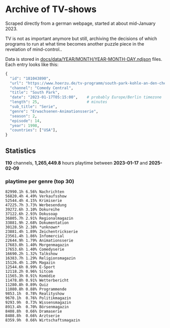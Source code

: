 # Archive of TV-shows

Scraped directly from a german webpage, started at about mid-January 2023.

TV is not as important anymore but still, archiving the decisions of which programs to run at what time
becomes another puzzle piece in the revelation of mind-control.. 

Data is stored in [docs/data/YEAR/MONTH/YEAR-MONTH-DAY.ndjson](docs/data/) files. 
Each entry looks like this:

```python
{
  "id": "181043890", 
  "url": "https://www.hoerzu.de/tv-programm/south-park-kohle-an-den-chefkoch/bid_181043890/", 
  "channel": "Comedy Central", 
  "title": "South Park", 
  "date": "2023-01-17T05:15:00",    # probably Europe/Berlin timezone 
  "length": 25,                     # minutes 
  "sub_title": "Serie", 
  "genre": "Erwachsenen-Animationsserie", 
  "season": 2, 
  "episode": 14, 
  "year": 1998, 
  "countries": ["USA"],
}
```

## Statistics

**110** channels, **1,265,449.8** hours playtime between **2023-01-17** and **2025-02-09**


### playtime per genre (top 30)

    82990.1h 6.56% Nachrichten
    56820.4h 4.49% Verkaufsshow
    52544.4h 4.15% Krimiserie
    47225.7h 3.73% Werbesendung
    39272.6h 3.10% Dokureihe
    37122.6h 2.93% Dokusoap
    36805.7h 2.91% Regionalmagazin
    33881.9h 2.68% Dokumentation
    30128.5h 2.38% *unknown*
    23881.4h 1.89% Zeichentrickserie
    23561.4h 1.86% Infomercial
    22644.9h 1.79% Animationsserie
    17683.0h 1.40% Morgenmagazin
    17653.6h 1.40% Comedyserie
    16690.2h 1.32% Talkshow
    16383.7h 1.29% Religionsmagazin
    15126.4h 1.20% Magazin
    12544.6h 0.99% E-Sport
    12118.2h 0.96% Sitcom
    11565.3h 0.91% Komödie
    11478.8h 0.91% Wetterbericht
    11280.8h 0.89% Quiz
    11080.8h 0.88% Programmende
    9853.1h  0.78% Realityshow
    9670.1h  0.76% Politikmagazin
    9293.9h  0.73% Wissensmagazin
    8913.4h  0.70% Börsenmagazin
    8408.8h  0.66% Dramaserie
    8408.8h  0.66% Arztserie
    8359.9h  0.66% Wirtschaftsmagazin
